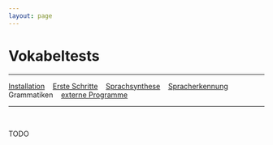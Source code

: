 ```yaml
---
layout: page
---
```

# Vokabeltests
---
[Installation](download.html) &nbsp;&nbsp; [Erste Schritte](tutorials/ersteschritte.html) &nbsp;&nbsp; [Sprachsynthese](tutorials/sprachsynthese.html) &nbsp;&nbsp; [Spracherkennung](tutorials/spracherkennung.html) &nbsp;&nbsp; Grammatiken &nbsp;&nbsp; [externe Programme](tutorials/extprogramme.html)

---
&nbsp;

TODO



